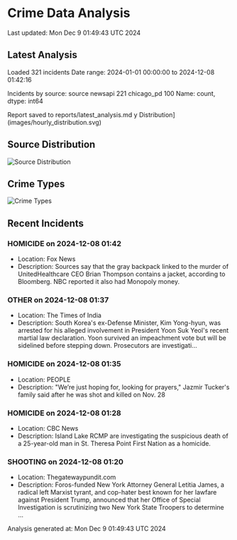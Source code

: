 # Crime Data Analysis
Last updated: Mon Dec  9 01:49:43 UTC 2024

## Latest Analysis

Loaded 321 incidents
Date range: 2024-01-01 00:00:00 to 2024-12-08 01:42:16

Incidents by source:
source
newsapi       221
chicago_pd    100
Name: count, dtype: int64

Report saved to reports/latest_analysis.md
y Distribution](images/hourly_distribution.svg)

## Source Distribution
![Source Distribution](images/source_distribution.svg)

## Crime Types
![Crime Types](images/crime_types.svg)

## Recent Incidents

### HOMICIDE on 2024-12-08 01:42
- Location: Fox News
- Description: Sources say that the gray backpack linked to the murder of UnitedHealthcare CEO Brian Thompson contains a jacket, according to Bloomberg. NBC reported it also had Monopoly money.


### OTHER on 2024-12-08 01:37
- Location: The Times of India
- Description: South Korea's ex-Defense Minister, Kim Yong-hyun, was arrested for his alleged involvement in President Yoon Suk Yeol's recent martial law declaration.  Yoon survived an impeachment vote but will be sidelined before stepping down.  Prosecutors are investigati…


### HOMICIDE on 2024-12-08 01:35
- Location: PEOPLE
- Description: "We’re just hoping for, looking for prayers," Jazmir Tucker's family said after he was shot and killed on Nov. 28


### HOMICIDE on 2024-12-08 01:28
- Location: CBC News
- Description: Island Lake RCMP are investigating the suspicious death of a 25-year-old man in St. Theresa Point First Nation as a homicide.


### SHOOTING on 2024-12-08 01:20
- Location: Thegatewaypundit.com
- Description: Foros-funded New York Attorney General Letitia James, a radical left Marxist tyrant, and cop-hater best known for her lawfare against President Trump, announced that her Office of Special Investigation is scrutinizing two New York State Troopers to determine …

Analysis generated at: Mon Dec  9 01:49:43 UTC 2024
